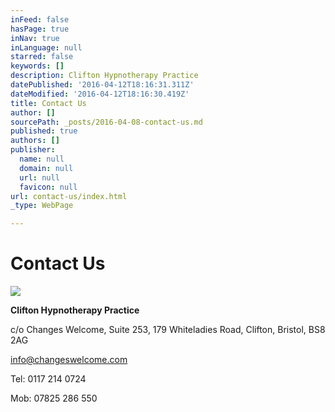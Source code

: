 ```yaml
---
inFeed: false
hasPage: true
inNav: true
inLanguage: null
starred: false
keywords: []
description: Clifton Hypnotherapy Practice
datePublished: '2016-04-12T18:16:31.311Z'
dateModified: '2016-04-12T18:16:30.419Z'
title: Contact Us
author: []
sourcePath: _posts/2016-04-08-contact-us.md
published: true
authors: []
publisher:
  name: null
  domain: null
  url: null
  favicon: null
url: contact-us/index.html
_type: WebPage

---
```

# Contact Us
![](https://the-grid-user-content.s3-us-west-2.amazonaws.com/daca5d28-1fc8-4f10-91fe-a7eeeebdef6d.jpg)

**Clifton Hypnotherapy Practice**

c/o Changes Welcome, Suite 253, 179 Whiteladies Road, Clifton, Bristol, BS8 2AG

info@changeswelcome.com

Tel: 0117 214 0724

Mob: 07825 286 550